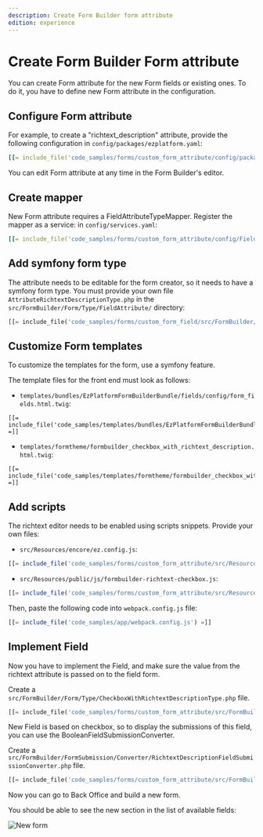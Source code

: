 ```yaml
---
description: Create Form Builder form attribute 
edition: experience
---
```


# Create Form Builder Form attribute 

You can create Form attribute for the new Form fields or existing ones.
To do it, you have to define new Form attribute in the configuration.

## Configure Form attribute

For example, to create a "richtext_description" attribute,
provide the following configuration in `config/packages/ezplatform.yaml`:

``` yaml
[[= include_file('code_samples/forms/custom_form_attribute/config/packages/FormAttributeConfig.yaml') =]]
```

You can edit Form attribute at any time in the Form Builder's editor.

## Create mapper

New Form attribute requires a FieldAttributeTypeMapper. Register the mapper as a service: in `config/services.yaml`:

``` yaml
[[= include_file('code_samples/forms/custom_form_attribute/config/FieldAttributeTypeMapper.yaml') =]]
```

## Add symfony form type

The attribute needs to be editable for the form creator, so it needs to have a symfony form type. 
You must provide your own file `AttributeRichtextDescriptionType.php` in the `src/FormBuilder/Form/Type/FieldAttribute/` directory:

``` php
[[= include_file('code_samples/forms/custom_form_field/src/FormBuilder/Form/Type/FieldAttribute/FormAttribute/php/AttributeRichtextDescriptionType.php') =]]
```

## Customize Form templates

To customize the templates for the form, use a symfony feature.

The template files for the front end must look as follows:

- `templates/bundles/EzPlatformFormBuilderBundle/fields/config/form_fields.html.twig`:

``` html+twig
[[= include_file('code_samples/templates/bundles/EzPlatformFormBuilderBundle/fields/config/form_fields.html.twig') =]]
```

- `templates/formtheme/formbuilder_checkbox_with_richtext_description.html.twig`:

``` html+twig
[[= include_file('code_samples/templates/formtheme/formbuilder_checkbox_with_richtext_description.html.twig') =]]
```

## Add scripts

The richtext editor needs to be enabled using scripts snippets. Provide your own files:

- `src/Resources/encore/ez.config.js`:

``` js
[[= include_file('code_samples/forms/custom_form_attribute/src/Resources/encore/ez.config.js') =]]
```

- `src/Resources/public/js/formbuilder-richtext-checkbox.js`:

``` js
[[= include_file('code_samples/forms/custom_form_attribute/src/Resources/public/formbuilder-richtext-checkbox.js') =]]
```

Then, paste the following code into `webpack.config.js` file:

``` js hl_lines="38 41"
[[= include_file('code_samples/app/webpack.config.js') =]]
```

## Implement Field

Now you have to implement the Field, and make sure the value from the richtext attribute is passed on to the field form.

Create a `src/FormBuilder/Form/Type/CheckboxWithRichtextDescriptionType.php` file.

```php
[[= include_file('code_samples/forms/custom_form_attribute/src/FormBuilder/Form/Type/CheckboxWithRichtextDescriptionType.php') =]]
```

New Field is based on checkbox, so to display the submissions of this field, you can use the BooleanFieldSubmissionConverter. 

Create a `src/FormBuilder/FormSubmission/Converter/RichtextDescriptionFieldSubmissionConverter.php` file.

```php
[[= include_file('code_samples/forms/custom_form_attribute/src/FormBuilder/FormSubmission/Converter/RichtextDescriptionFieldSubmissionConverter.php`') =]]
```

Now you can go to Back Office and build a new form.

You should be able to see the new section in the list of available fields:

![New form](img/new_form.png)